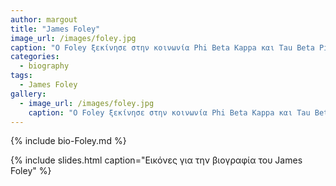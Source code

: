 ```yaml
---
author: margout
title: "James Foley"
image_url: /images/foley.jpg
caption: "O Foley ξεκίνησε στην κοινωνία Phi Beta Kappa και Tau Beta Pi ενώ στο Lehigh. Έλαβε το διδακτορικό του στη μηχανική υπολογιστών, πληροφοριών και ελέγχου από το Πανεπιστήμιο του Μίτσιγκαν το 1969."
categories:
  - biography
tags:
  - James Foley
gallery:
  - image_url: /images/foley.jpg
    caption: "O Foley ξεκίνησε στην κοινωνία Phi Beta Kappa και Tau Beta Pi ενώ στο Lehigh. Έλαβε το διδακτορικό του στη μηχανική υπολογιστών, πληροφοριών και ελέγχου από το Πανεπιστήμιο του Μίτσιγκαν το 1969."
---
```


{% include bio-Foley.md %}

{% include slides.html caption="Εικόνες για την βιογραφία του James Foley" %}
